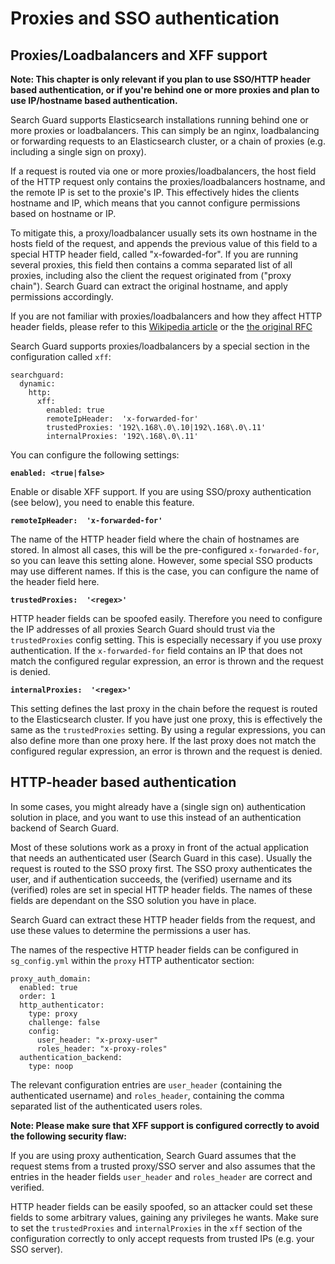 <!---
Copryight 2016 floragunn GmbH
-->

# Proxies and SSO authentication

## Proxies/Loadbalancers and XFF support

**Note: This chapter is only relevant if you plan to use SSO/HTTP header based authentication, or if you're behind one or more proxies and plan to use IP/hostname based authentication.**

Search Guard supports Elasticsearch installations running behind one or more proxies or loadbalancers. This can simply be an nginx, loadbalancing or forwarding requests to an Elasticsearch cluster, or a chain of proxies (e.g. including a single sign on proxy). 

If a request is routed via one or more proxies/loadbalancers, the host field of the HTTP request only contains the proxies/loadbalancers hostname, and the remote IP is set to the proxie's IP. This effectively hides the clients hostname and IP, which means that you cannot configure permissions based on hostname or IP.

To mitigate this, a proxy/loadbalancer usually sets its own hostname in the hosts field of the request, and appends the previous value of this field to a special HTTP header field, called "x-fowarded-for". If you are running several proxies, this field then contains a comma separated list of all proxies, including also the client the request originated from ("proxy chain"). Search Guard can extract the original hostname, and apply permissions accordingly.

If you are not familiar with proxies/loadbalancers and how they affect HTTP header fields, please refer to this [Wikipedia article](https://en.wikipedia.org/wiki/X-Forwarded-For) or the [the original RFC](https://tools.ietf.org/html/rfc7239)

Search Guard supports proxies/loadbalancers by a special section in the configuration called `xff`:

```
searchguard:
  dynamic:
    http:
      xff:
        enabled: true
        remoteIpHeader:  'x-forwarded-for'
        trustedProxies: '192\.168\.0\.10|192\.168\.0\.11'
        internalProxies: '192\.168\.0\.11'
```

You can configure the following settings:

**`enabled: <true|false>`**

Enable or disable XFF support. If you are using SSO/proxy authentication (see below), you need to enable this feature.

**`remoteIpHeader:  'x-forwarded-for'`**

The name of the HTTP header field where the chain of hostnames are stored. In almost all cases, this will be the pre-configured `x-forwarded-for`, so you can leave this setting alone. However, some special SSO products may use different names. If this is the case, you can configure the name of the header field here.

**`trustedProxies:  '<regex>'`**

HTTP header fields can be spoofed easily. Therefore you need to configure the IP addresses of all proxies Search Guard should trust via the `trustedProxies` config setting. This is especially necessary if you use proxy authentication. If the `x-forwarded-for` field contains an IP that does not match the configured regular expression, an error is thrown and the request is denied.

**`internalProxies:  '<regex>'`**

This setting defines the last proxy in the chain before the request is routed to the Elasticsearch cluster. If you have just one proxy, this is effectively the same as the `trustedProxies` setting. By using a regular expressions, you can also define more than one proxy here. If the last proxy does not match the configured regular expression, an error is thrown and the request is denied. 

## HTTP-header based authentication

In some cases, you might already have a (single sign on) authentication solution in place, and you want to use this instead of an authentication backend of Search Guard.

Most of these solutions work as a proxy in front of the actual application that needs an authenticated user (Search Guard in this case). Usually the request is routed to the SSO proxy first. The SSO proxy authenticates the user, and if authentication succeeds, the (verified) username and its (verified) roles are set in special HTTP header fields. The names of these fields are dependant on the SSO solution you have in place.

Search Guard can extract these HTTP header fields from the request, and use these values to determine the permissions a user has.

The names of the respective HTTP header fields can be configured in `sg_config.yml` within the `proxy` HTTP authenticator section:

```
proxy_auth_domain:
  enabled: true
  order: 1
  http_authenticator:
    type: proxy
    challenge: false
    config:
      user_header: "x-proxy-user"
      roles_header: "x-proxy-roles"
  authentication_backend:
    type: noop
```

The relevant configuration entries are `user_header` (containing the authenticated username) and `roles_header`, containing the comma separated list of the authenticated users roles.

**Note: Please make sure that XFF support is configured correctly to avoid the following security flaw:**

If you are using proxy authentication, Search Guard assumes that the request stems from a trusted proxy/SSO server and also assumes that the entries in the header fields `user_header` and `roles_header` are correct and verified.

HTTP header fields can be easily spoofed, so an attacker could set these fields to some arbitrary values, gaining any privileges he wants. Make sure to set the `trustedProxies` and `internalProxies` in the `xff` section of the configuration correctly to only accept requests from trusted IPs (e.g. your SSO server).
